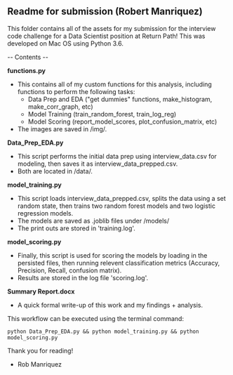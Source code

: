 ## Readme for submission (Robert Manriquez)

This folder contains all of the assets for my submission for the interview code
challenge for a Data Scientist position at Return Path!  This was developed on
Mac OS using Python 3.6.

-- Contents --

**functions.py**
   * This contains all of my custom functions for this analysis, including functions to perform the following tasks:
       - Data Prep and EDA ("get dummies" functions, make_histogram, make_corr_graph, etc)
       - Model Training (train_random_forest, train_log_reg)
       - Model Scoring (report_model_scores, plot_confusion_matrix, etc)
   * The images are saved in /img/.


**Data_Prep_EDA.py**
   * This script performs the initial data prep using interview_data.csv for modeling, then saves it as interview_data_prepped.csv.
   * Both are located in /data/.


**model_training.py**
   * This script loads interview_data_prepped.csv, splits the data using a set random state, then trains two random forest models and two logistic regression models.
   * The models are saved as .joblib files under /models/
   * The print outs are stored in 'training.log'.


**model_scoring.py**
   * Finally, this script is used for scoring the models by loading in the persisted files, then running relevent classification metrics (Accuracy, Precision, Recall, confusion matrix).
   * Results are stored in the log file 'scoring.log'.


**Summary Report.docx**
   * A quick formal write-up of this work and my findings + analysis.
    
    

This workflow can be executed using the terminal command:

```
python Data_Prep_EDA.py && python model_training.py && python model_scoring.py
```

Thank you for reading!

- Rob Manriquez

